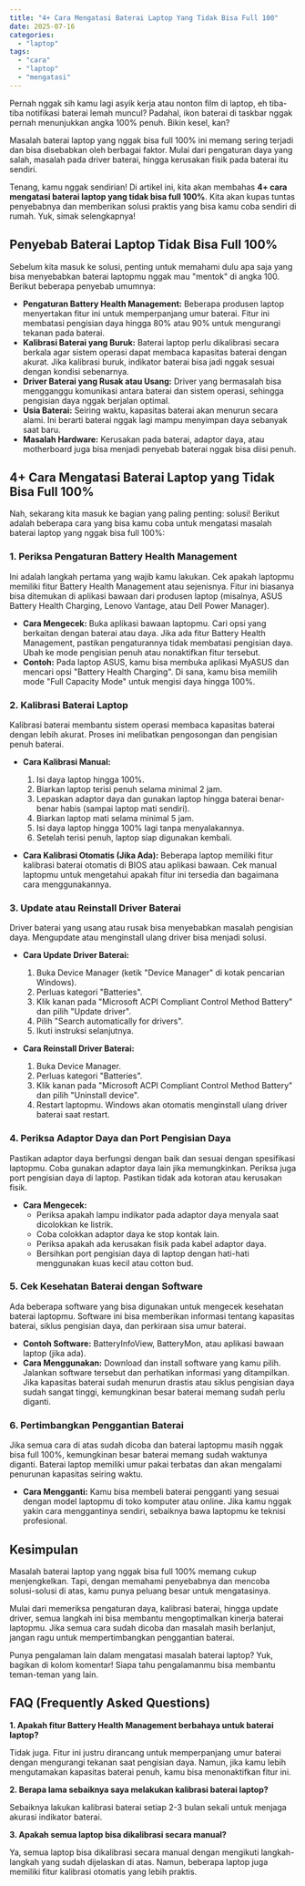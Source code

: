 ```yaml
---
title: "4+ Cara Mengatasi Baterai Laptop Yang Tidak Bisa Full 100"
date: 2025-07-16
categories: 
  - "laptop"
tags: 
  - "cara"
  - "laptop"
  - "mengatasi"
---
```


Pernah nggak sih kamu lagi asyik kerja atau nonton film di laptop, eh tiba-tiba notifikasi baterai lemah muncul? Padahal, ikon baterai di taskbar nggak pernah menunjukkan angka 100% penuh. Bikin kesel, kan?

Masalah baterai laptop yang nggak bisa full 100% ini memang sering terjadi dan bisa disebabkan oleh berbagai faktor. Mulai dari pengaturan daya yang salah, masalah pada driver baterai, hingga kerusakan fisik pada baterai itu sendiri.

Tenang, kamu nggak sendirian! Di artikel ini, kita akan membahas **4+ cara mengatasi baterai laptop yang tidak bisa full 100%**. Kita akan kupas tuntas penyebabnya dan memberikan solusi praktis yang bisa kamu coba sendiri di rumah. Yuk, simak selengkapnya!

## Penyebab Baterai Laptop Tidak Bisa Full 100%

Sebelum kita masuk ke solusi, penting untuk memahami dulu apa saja yang bisa menyebabkan baterai laptopmu nggak mau "mentok" di angka 100. Berikut beberapa penyebab umumnya:

- **Pengaturan Battery Health Management:** Beberapa produsen laptop menyertakan fitur ini untuk memperpanjang umur baterai. Fitur ini membatasi pengisian daya hingga 80% atau 90% untuk mengurangi tekanan pada baterai.
- **Kalibrasi Baterai yang Buruk:** Baterai laptop perlu dikalibrasi secara berkala agar sistem operasi dapat membaca kapasitas baterai dengan akurat. Jika kalibrasi buruk, indikator baterai bisa jadi nggak sesuai dengan kondisi sebenarnya.
- **Driver Baterai yang Rusak atau Usang:** Driver yang bermasalah bisa mengganggu komunikasi antara baterai dan sistem operasi, sehingga pengisian daya nggak berjalan optimal.
- **Usia Baterai:** Seiring waktu, kapasitas baterai akan menurun secara alami. Ini berarti baterai nggak lagi mampu menyimpan daya sebanyak saat baru.
- **Masalah Hardware:** Kerusakan pada baterai, adaptor daya, atau motherboard juga bisa menjadi penyebab baterai nggak bisa diisi penuh.

## 4+ Cara Mengatasi Baterai Laptop yang Tidak Bisa Full 100%

Nah, sekarang kita masuk ke bagian yang paling penting: solusi! Berikut adalah beberapa cara yang bisa kamu coba untuk mengatasi masalah baterai laptop yang nggak bisa full 100%:

### 1\. Periksa Pengaturan Battery Health Management

Ini adalah langkah pertama yang wajib kamu lakukan. Cek apakah laptopmu memiliki fitur Battery Health Management atau sejenisnya. Fitur ini biasanya bisa ditemukan di aplikasi bawaan dari produsen laptop (misalnya, ASUS Battery Health Charging, Lenovo Vantage, atau Dell Power Manager).

- **Cara Mengecek:** Buka aplikasi bawaan laptopmu. Cari opsi yang berkaitan dengan baterai atau daya. Jika ada fitur Battery Health Management, pastikan pengaturannya tidak membatasi pengisian daya. Ubah ke mode pengisian penuh atau nonaktifkan fitur tersebut.
- **Contoh:** Pada laptop ASUS, kamu bisa membuka aplikasi MyASUS dan mencari opsi "Battery Health Charging". Di sana, kamu bisa memilih mode "Full Capacity Mode" untuk mengisi daya hingga 100%.

### 2\. Kalibrasi Baterai Laptop

Kalibrasi baterai membantu sistem operasi membaca kapasitas baterai dengan lebih akurat. Proses ini melibatkan pengosongan dan pengisian penuh baterai.

- **Cara Kalibrasi Manual:**
    
    1. Isi daya laptop hingga 100%.
    2. Biarkan laptop terisi penuh selama minimal 2 jam.
    3. Lepaskan adaptor daya dan gunakan laptop hingga baterai benar-benar habis (sampai laptop mati sendiri).
    4. Biarkan laptop mati selama minimal 5 jam.
    5. Isi daya laptop hingga 100% lagi tanpa menyalakannya.
    6. Setelah terisi penuh, laptop siap digunakan kembali.
- **Cara Kalibrasi Otomatis (Jika Ada):** Beberapa laptop memiliki fitur kalibrasi baterai otomatis di BIOS atau aplikasi bawaan. Cek manual laptopmu untuk mengetahui apakah fitur ini tersedia dan bagaimana cara menggunakannya.
    

### 3\. Update atau Reinstall Driver Baterai

Driver baterai yang usang atau rusak bisa menyebabkan masalah pengisian daya. Mengupdate atau menginstall ulang driver bisa menjadi solusi.

- **Cara Update Driver Baterai:**
    
    1. Buka Device Manager (ketik "Device Manager" di kotak pencarian Windows).
    2. Perluas kategori "Batteries".
    3. Klik kanan pada "Microsoft ACPI Compliant Control Method Battery" dan pilih "Update driver".
    4. Pilih "Search automatically for drivers".
    5. Ikuti instruksi selanjutnya.
- **Cara Reinstall Driver Baterai:**
    
    1. Buka Device Manager.
    2. Perluas kategori "Batteries".
    3. Klik kanan pada "Microsoft ACPI Compliant Control Method Battery" dan pilih "Uninstall device".
    4. Restart laptopmu. Windows akan otomatis menginstall ulang driver baterai saat restart.

### 4\. Periksa Adaptor Daya dan Port Pengisian Daya

Pastikan adaptor daya berfungsi dengan baik dan sesuai dengan spesifikasi laptopmu. Coba gunakan adaptor daya lain jika memungkinkan. Periksa juga port pengisian daya di laptop. Pastikan tidak ada kotoran atau kerusakan fisik.

- **Cara Mengecek:**
    - Periksa apakah lampu indikator pada adaptor daya menyala saat dicolokkan ke listrik.
    - Coba colokkan adaptor daya ke stop kontak lain.
    - Periksa apakah ada kerusakan fisik pada kabel adaptor daya.
    - Bersihkan port pengisian daya di laptop dengan hati-hati menggunakan kuas kecil atau cotton bud.

### 5\. Cek Kesehatan Baterai dengan Software

Ada beberapa software yang bisa digunakan untuk mengecek kesehatan baterai laptopmu. Software ini bisa memberikan informasi tentang kapasitas baterai, siklus pengisian daya, dan perkiraan sisa umur baterai.

- **Contoh Software:** BatteryInfoView, BatteryMon, atau aplikasi bawaan laptop (jika ada).
- **Cara Menggunakan:** Download dan install software yang kamu pilih. Jalankan software tersebut dan perhatikan informasi yang ditampilkan. Jika kapasitas baterai sudah menurun drastis atau siklus pengisian daya sudah sangat tinggi, kemungkinan besar baterai memang sudah perlu diganti.

### 6\. Pertimbangkan Penggantian Baterai

Jika semua cara di atas sudah dicoba dan baterai laptopmu masih nggak bisa full 100%, kemungkinan besar baterai memang sudah waktunya diganti. Baterai laptop memiliki umur pakai terbatas dan akan mengalami penurunan kapasitas seiring waktu.

- **Cara Mengganti:** Kamu bisa membeli baterai pengganti yang sesuai dengan model laptopmu di toko komputer atau online. Jika kamu nggak yakin cara menggantinya sendiri, sebaiknya bawa laptopmu ke teknisi profesional.

## Kesimpulan

Masalah baterai laptop yang nggak bisa full 100% memang cukup menjengkelkan. Tapi, dengan memahami penyebabnya dan mencoba solusi-solusi di atas, kamu punya peluang besar untuk mengatasinya.

Mulai dari memeriksa pengaturan daya, kalibrasi baterai, hingga update driver, semua langkah ini bisa membantu mengoptimalkan kinerja baterai laptopmu. Jika semua cara sudah dicoba dan masalah masih berlanjut, jangan ragu untuk mempertimbangkan penggantian baterai.

Punya pengalaman lain dalam mengatasi masalah baterai laptop? Yuk, bagikan di kolom komentar! Siapa tahu pengalamanmu bisa membantu teman-teman yang lain.

## FAQ (Frequently Asked Questions)

**1\. Apakah fitur Battery Health Management berbahaya untuk baterai laptop?**

Tidak juga. Fitur ini justru dirancang untuk memperpanjang umur baterai dengan mengurangi tekanan saat pengisian daya. Namun, jika kamu lebih mengutamakan kapasitas baterai penuh, kamu bisa menonaktifkan fitur ini.

**2\. Berapa lama sebaiknya saya melakukan kalibrasi baterai laptop?**

Sebaiknya lakukan kalibrasi baterai setiap 2-3 bulan sekali untuk menjaga akurasi indikator baterai.

**3\. Apakah semua laptop bisa dikalibrasi secara manual?**

Ya, semua laptop bisa dikalibrasi secara manual dengan mengikuti langkah-langkah yang sudah dijelaskan di atas. Namun, beberapa laptop juga memiliki fitur kalibrasi otomatis yang lebih praktis.
